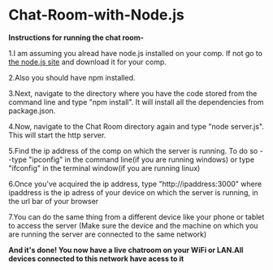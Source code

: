 # Chat-Room-with-Node.js

**Instructions for running the chat room-**

1.I am assuming you alread have node.js installed on your comp. If not go to [the node.js site](https://nodejs.org/en/download) and download it for your comp.

2.Also you should have npm installed.

3.Next, navigate to the directory where you have the code stored from the command line and type "npm install". It will install all the dependencies from package.json. 

4.Now, navigate to the Chat Room directory again and type "node server.js". This will start the http server.

5.Find the ip address of the comp on which the server is running. To do so -
  -type "ipconfig" in the command line(if you are running windows) or type "ifconfig" in the terminal window(if you are running    linux)

6.Once you've acquired the ip address, type "http://ipaddress:3000" where ipaddress is the ip adress of your device on which the server is running, in the url bar of your browser

7.You can do the same thing from a different device like your phone or tablet to access the server (Make sure the device and the   machine on which you are running the server are connected to the same network)

**And it's done! You now have a live chatroom on your WiFi or LAN.All devices connected to this network have acess to it** 

